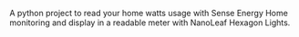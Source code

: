 A python project to read your home watts usage with Sense Energy Home monitoring and display in a readable meter with NanoLeaf Hexagon Lights.
